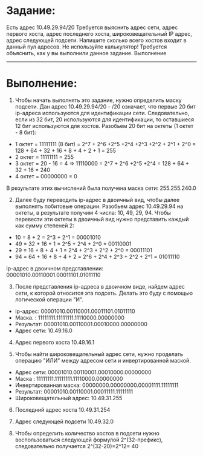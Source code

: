# Задание:
Есть адрес 10.49.29.94/20 Требуется выяснить адрес сети, адрес первого хоста, адрес последнего хоста, широковещательный IP адрес, адрес следующей подсети. Напишите сколько всего хостов входит в данный пул адресов. Не используйте калькулятор! Требуется объяснить, как у вы выполнили данное задание.
Выполнение

---
# Выполнение:
1. Чтобы начать выполнять это задание, нужно определить маску подсети. 
Дан адрес 10.49.29.94/20 - /20 означает, что первые 20 бит ip-адреса используются для идентификации сети. Следовательно, если из 32 бит, 20 используются для идентификации, то оставшиеся 12 бит используются для хостов. Разобьем 20 бит на октеты (1 октет - 8 бит):
- 1 октет = 11111111 (8 бит) = 2^7 + 2^6 +2^5 +2^4 +2^3 +2^2 + 2^1 + 2^0 = 128 + 64 + 32 + 16 + 8 + 4 + 2 + 1 = 255
- 2 октет = 11111111 = 255
- 3 октет = 20 - 16 = 4 => 11110000 = 2^7 + 2^6 +2^5 +2^4 = 128 + 64 + 32 + 16 = 240
- 4 октет = 00000000 = 0


В результате этих вычислений была получена маска сети: 255.255.240.0


2. Далее буду переводить ip-адрес в двоичный вид, чтобы далее выполнять побитовые операции. Разобьем адрес 10.49.29.94 на октеты, в результате получим 4 числа: 10, 49, 29, 94. Чтобы перевести эти октеты в двоичный вид нужно представить каждый как сумму степеней 2:
- 10 = 8 + 2 = 2^3 + 2^1 = 00001010
- 49 = 32 + 16 + 1 = 2^5 + 2^4 + 2^0 = 00110001
- 29 = 16 + 8 + 4 + 1 = 2^4 + 2^3 + 2^2 + 2^0 = 00011101
- 94 = 64 + 16 + 8 + 4 + 2 = 2^6 + 2^4 + 2^3 + 2^2 + 2^1 = 01011110


ip-адрес в двоичном представлении: 00001010.00110001.00011101.01011110


3. После представления ip-адреса в двоичном виде, найдем адрес сети, к которой относится эта подсеть. Делать это буду с помощью логической операции "И".
- ip-адрес:  00001010.00110001.00011101.01011110
- Маска. :    11111111.11111111.11110000.00000000
- Результат: 00001010.00110001.00010000.00000000
- Адрес сети: 10.49.16.0


4. Адрес первого хоста 10.49.16.1


5. Чтобы найти широковещательный адрес сети, нужно проделать операцию "ИЛИ" между адресом сети и инвертированной маской.
- Адрес сети: 00001010.00110001.00010000.00000000
- Маска : 11111111.11111111.11110000.00000000
- Инвертированная маска: 00000000.00000000.00001111.11111111
- Результат: 00001010.00110001.00011111.11111111
- Широковещательный адрес: 10.49.31.255


6. Последний адрес хоста 10.49.31.254


7. Адрес следующей подсети 10.49.32.0


8. Чтобы определить количество хостов в подсети нужно воспользоваться следующей формулой 2^(32-префикс), следовательно получается 2^(32-20)=2^12= 40